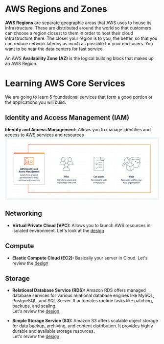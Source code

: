 # AWS Regions and Zones
**AWS Regions** are separate geographic areas that AWS uses to house its infrastructure. These are distributed around the world so that customers can choose a region closest to them in order to host their cloud infrastructure there. The closer your region is to you, the better, so that you can reduce network latency as much as possible for your end-users. You want to be near the data centers for fast service.

An AWS **Availability Zone (AZ)** is the logical building block that makes up an AWS Region.

# Learning AWS Core Services

We are going to learn 5 foundational services that form a good portion of the applications you will build.

## Identity and Access Management (IAM)
**Identity and Access Management:** Allows you to manage identities and access to AWS services and resources
<br>![](./iam-how-it-works-diagram.04a2c4e4a1e8848155840676fa97ff2146d19012.png)

## Networking
* **Virtual Private Cloud (VPC):** Allows you to launch AWS resources in isolated environment. 
  Let's look at the [design](https://docs.aws.amazon.com/vpc/latest/userguide/what-is-amazon-vpc.html) 

## Compute
* **Elastic Compute Cloud (EC2):** Basically your server in Cloud. 
  Let's review the [design](https://docs.aws.amazon.com/AWSEC2/latest/UserGuide/concepts.html)
   
## Storage

* **Relational Database Service (RDS):** Amazon RDS offers managed database services for various relational database engines like MySQL, PostgreSQL, and SQL Server. It automates routine tasks like patching, backups, and scaling. 
<br>Let's review the [design](https://aws.amazon.com/rds/)

* **Simple Storage Service (S3):** Amazon S3 offers scalable object storage for data backup, archiving, and content distribution. It provides highly durable and available storage resources. <br> Let's review the [design](https://aws.amazon.com/s3/)